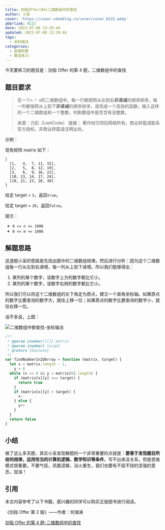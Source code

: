 ```yaml
---
title: 剑指Offer(04)二维数组中的查找
author: 小呆
cover: 'https://cover.xdxmblog.cn/cover/cover_8122.webp'
abbrlink: 8122
date: 2023-07-08 13:29:44
updated: 2023-07-08 13:29:44
tags:
  - 坐标轴法
categories: 
  - 前端积累
  - 算法练习
---
```


今天要练习的题目是：剑指 Offer 的第 4 题，二维数组中的查找

## 题目要求

> 在一个`n * m`的二维数组中，每一行都按照从左到右**非递减**的顺序排序，每一列都按照从上到下**非递减**的顺序排序。请完成一个高效的函数，输入这样的一个二维数组和一个整数，判断数组中是否含有该整数。
>
> 来源：力扣（LeetCode）
> 链接：
> 著作权归领扣网络所有。商业转载请联系官方授权，非商业转载请注明出处。

<!--more-->

示例：

现有矩阵 matrix 如下：

```
[
  [1,   4,  7, 11, 15],
  [2,   5,  8, 12, 19],
  [3,   6,  9, 16, 22],
  [10, 13, 14, 17, 24],
  [18, 21, 23, 26, 30]
]
```

给定 target = `5`，返回`true`。

给定 target = `20`，返回`false`。

提示：

- `0 <= n <= 1000`
- `0 <= m <= 1000`

## 解题思路

这道题小呆的思路是先找出题中的二维数组规律。然后进行分析：因为这个二维数组每一行从左到右递增，每一列从上到下递增。所以我们能够得出：

1. 某列的某个数字，该数字上方的数字都比它小。
2. 某列的某个数字，该数字右侧的数字都比它小。

所以我们可以将这个二维数组的左下角定为原点，建立一个直角坐标轴。如果原点的数字比要查询的数字大，就往上移一位；如果原点的数字比要查询的数字小，就往右移一位。

话不多说，上图：

![二维数组中额查找-坐标轴法](https://img.xdxmblog.cn/images/article_8122_01.gif)

```javascript
/**
 * @param {number[][]} matrix
 * @param {number} target
 * @return {boolean}
 */
var findNumberIn2DArray = function (matrix, target) {
  let x = matrix.length - 1,
    y = 0
  while (x >= 0 && y < matrix[0].length) {
    if (matrix[x][y] === target) {
      return true
    }
    if (matrix[x][y] > target) {
      x--
    } else {
      y++
    }
  }
  return false
}
```

## 小结

做了这么多天题，其实小呆发现解题的一个非常重要的点就是：**要善于发现题目所给的规律，运用恰当的计算机逻辑、数学知识等条件**。写不出来没关系，但是思维模式很重要。不要气馁，凤凰涅槃，浴火重生，我们也要有不屈不挠的坚强的意志。加油！

## 引用

本文内容参考了以下书籍，感兴趣的同学可以购买正版图书进行阅读。

《剑指 Offer 第 2 版》——作者：何海涛

[剑指 Offer 的第 4 题-二维数组中的查找](https://leetcode.cn/problems/er-wei-shu-zu-zhong-de-cha-zhao-lcof)
